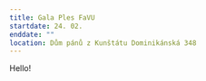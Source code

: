 ```yaml
---
title: Gala Ples FaVU
startdate: 24. 02.
enddate: ""
location: Dům pánů z Kunštátu Dominikánská 348
---
```

Hello!